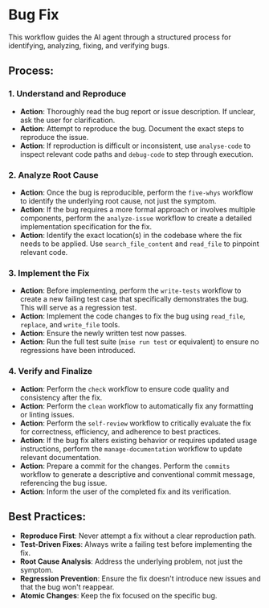 # Bug Fix

This workflow guides the AI agent through a structured process for identifying, analyzing, fixing, and verifying bugs.

## Process:

### 1. Understand and Reproduce
*   **Action**: Thoroughly read the bug report or issue description. If unclear, ask the user for clarification.
*   **Action**: Attempt to reproduce the bug. Document the exact steps to reproduce the issue.
*   **Action**: If reproduction is difficult or inconsistent, use `analyse-code` to inspect relevant code paths and `debug-code` to step through execution.

### 2. Analyze Root Cause
*   **Action**: Once the bug is reproducible, perform the `five-whys` workflow to identify the underlying root cause, not just the symptom.
*   **Action**: If the bug requires a more formal approach or involves multiple components, perform the `analyze-issue` workflow to create a detailed implementation specification for the fix.
*   **Action**: Identify the exact location(s) in the codebase where the fix needs to be applied. Use `search_file_content` and `read_file` to pinpoint relevant code.

### 3. Implement the Fix
*   **Action**: Before implementing, perform the `write-tests` workflow to create a new failing test case that specifically demonstrates the bug. This will serve as a regression test.
*   **Action**: Implement the code changes to fix the bug using `read_file`, `replace`, and `write_file` tools.
*   **Action**: Ensure the newly written test now passes.
*   **Action**: Run the full test suite (`mise run test` or equivalent) to ensure no regressions have been introduced.

### 4. Verify and Finalize
*   **Action**: Perform the `check` workflow to ensure code quality and consistency after the fix.
*   **Action**: Perform the `clean` workflow to automatically fix any formatting or linting issues.
*   **Action**: Perform the `self-review` workflow to critically evaluate the fix for correctness, efficiency, and adherence to best practices.
*   **Action**: If the bug fix alters existing behavior or requires updated usage instructions, perform the `manage-documentation` workflow to update relevant documentation.
*   **Action**: Prepare a commit for the changes. Perform the `commits` workflow to generate a descriptive and conventional commit message, referencing the bug issue.
*   **Action**: Inform the user of the completed fix and its verification.

## Best Practices:
*   **Reproduce First**: Never attempt a fix without a clear reproduction path.
*   **Test-Driven Fixes**: Always write a failing test before implementing the fix.
*   **Root Cause Analysis**: Address the underlying problem, not just the symptom.
*   **Regression Prevention**: Ensure the fix doesn't introduce new issues and that the bug won't reappear.
*   **Atomic Changes**: Keep the fix focused on the specific bug.